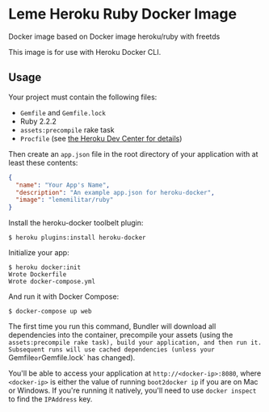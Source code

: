 
# Leme Heroku Ruby Docker Image
Docker image based on Docker image heroku/ruby with freetds

This image is for use with Heroku Docker CLI.

## Usage

Your project must contain the following files:

* `Gemfile` and `Gemfile.lock`
* Ruby 2.2.2
* `assets:precompile` rake task
* `Procfile` (see [the Heroku Dev Center for details](https://devcenter.heroku.com/articles/procfile))

Then create an `app.json` file in the root directory of your application with
at least these contents:

```json
{
  "name": "Your App's Name",
  "description": "An example app.json for heroku-docker",
  "image": "lememilitar/ruby"
}
```

Install the heroku-docker toolbelt plugin:

```sh-session
$ heroku plugins:install heroku-docker
```

Initialize your app:

```sh-session
$ heroku docker:init
Wrote Dockerfile
Wrote docker-compose.yml
```

And run it with Docker Compose:

```sh-session
$ docker-compose up web
```

The first time you run this command, Bundler will download all dependencies into
the container, precompile your assets (using the `assets:precompile rake task),
build your application, and then run it. Subsequent runs will use cached
dependencies (unless your `Gemfile` or `Gemfile.lock` has changed).

You'll be able to access your application at `http://<docker-ip>:8080`, where
`<docker-ip>` is either the value of running `boot2docker ip` if you are on Mac
or Windows. If you're running it natively, you'll need to use `docker inspect`
to find the `IPAddress` key.

